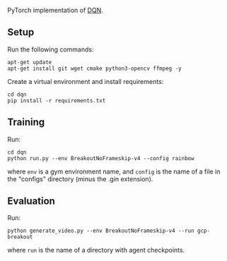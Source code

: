 PyTorch implementation of [DQN](http://web.stanford.edu/class/psych209/Readings/MnihEtAlHassibis15NatureControlDeepRL.pdf).

## Setup

Run the following commands:

```
apt-get update
apt-get install git wget cmake python3-opencv ffmpeg -y
```

Create a virtual environment and install requirements:

```
cd dqn
pip install -r requirements.txt
```

## Training

Run:

```
cd dqn
python run.py --env BreakoutNoFrameskip-v4 --config rainbow
```

where `env` is a gym environment name, and `config` is the name of a file in the "configs" directory (minus the .gin extension).

## Evaluation

Run:

```
python generate_video.py --env BreakoutNoFrameskip-v4 --run gcp-breakout
```

where `run` is the name of a directory with agent checkpoints.
